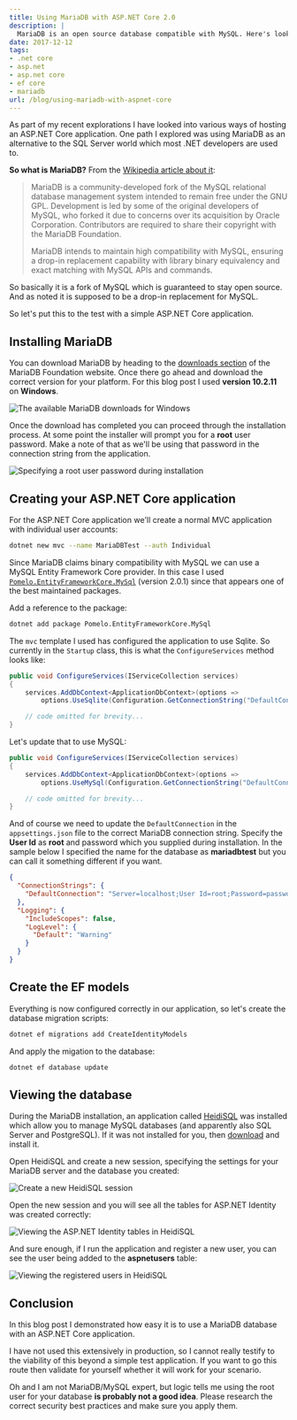 ```yaml
---
title: Using MariaDB with ASP.NET Core 2.0
description: |
  MariaDB is an open source database compatible with MySQL. Here's looking at how you can use this in your ASP.NET Core application.
date: 2017-12-12
tags:
- .net core
- asp.net
- asp.net core
- ef core
- mariadb
url: /blog/using-mariadb-with-aspnet-core
---
```


As part of my recent explorations I have looked into various ways of hosting an ASP.NET Core application. One path I explored was using MariaDB as an alternative to the SQL Server world which most .NET developers are used to.

**So what is MariaDB?** From the [Wikipedia article about it](https://en.wikipedia.org/wiki/MariaDB):

> MariaDB is a community-developed fork of the MySQL relational database management system intended to remain free under the GNU GPL. Development is led by some of the original developers of MySQL, who forked it due to concerns over its acquisition by Oracle Corporation. Contributors are required to share their copyright with the MariaDB Foundation.
>
> MariaDB intends to maintain high compatibility with MySQL, ensuring a drop-in replacement capability with library binary equivalency and exact matching with MySQL APIs and commands.

So basically it is a fork of MySQL which is guaranteed to stay open source. And as noted it is supposed to be a drop-in replacement for MySQL. 

So let's put this to the test with a simple ASP.NET Core application.

## Installing MariaDB

You can download MariaDB by heading to the [downloads section](https://downloads.mariadb.org/) of the MariaDB Foundation website. Once there go ahead and download the correct version for your platform. For this blog post I used **version 10.2.11** on **Windows**.

![The available MariaDB downloads for Windows](/assets/images/2017-12-12-using-mariadb-with-aspnet-core/mariadb-downloads.png)

Once the download has completed you can proceed through the installation process. At some point the installer will prompt you for a **root** user password. Make a note of that as we'll be using that password in the connection string from the application.

![Specifying a root user password during installation](/assets/images/2017-12-12-using-mariadb-with-aspnet-core/root-password.png)

## Creating your ASP.NET Core application

For the ASP.NET Core application we'll create a normal MVC application with individual user accounts:

```bash
dotnet new mvc --name MariaDBTest --auth Individual
```

Since MariaDB claims binary compatibility with MySQL we can use a MySQL Entity Framework Core provider. In this case I used [`Pomelo.EntityFrameworkCore.MySql`](https://github.com/PomeloFoundation/Pomelo.EntityFrameworkCore.MySql) (version 2.0.1) since that appears one of the best maintained packages. 

Add a reference to the package:

```bash
dotnet add package Pomelo.EntityFrameworkCore.MySql
```

The `mvc` template I used has configured the application to use Sqlite. So currently in the `Startup` class, this is what the `ConfigureServices` method looks like:

```csharp
public void ConfigureServices(IServiceCollection services)
{
    services.AddDbContext<ApplicationDbContext>(options =>
        options.UseSqlite(Configuration.GetConnectionString("DefaultConnection")));

    // code omitted for brevity...
}
```

Let's update that to use MySQL:

```csharp
public void ConfigureServices(IServiceCollection services)
{
    services.AddDbContext<ApplicationDbContext>(options =>
        options.UseMySql(Configuration.GetConnectionString("DefaultConnection")));

    // code omitted for brevity...
}
```

And of course we need to update the `DefaultConnection` in the `appsettings.json` file to the correct MariaDB connection string. Specify the **User Id** as **root** and password which you supplied during installation. In the sample below I specified the name for the database as **mariadbtest** but you can call it something different if you want.

```json
{
  "ConnectionStrings": {
    "DefaultConnection": "Server=localhost;User Id=root;Password=password;Database=mariadbtest"
  },
  "Logging": {
    "IncludeScopes": false,
    "LogLevel": {
      "Default": "Warning"
    }
  }
}
```

## Create the EF models

Everything is now configured correctly in our application, so let's create the database migration scripts:

```bash
dotnet ef migrations add CreateIdentityModels
```

And apply the migation to the database:

```bash
dotnet ef database update
```

## Viewing the database

During the MariaDB installation, an application called [HeidiSQL](https://www.heidisql.com/) was installed which allow you to manage MySQL databases (and apparently also SQL Server and PostgreSQL). If it was not installed for you, then [download](https://www.heidisql.com/download.php) and install it. 

Open HeidiSQL and create a new session, specifying the settings for your MariaDB server and the database you created:

![Create a new HeidiSQL session](/assets/images/2017-12-12-using-mariadb-with-aspnet-core/heidisql-create-session.png)

Open the new session and you will see all the tables for ASP.NET Identity was created correctly:

![Viewing the ASP.NET Identity tables in HeidiSQL](/assets/images/2017-12-12-using-mariadb-with-aspnet-core/heidisql-tables.png)

And sure enough, if I run the application and register a new user, you can see the user being added to the **aspnetusers** table:

![Viewing the registered users in HeidiSQL](/assets/images/2017-12-12-using-mariadb-with-aspnet-core/heidisql-users.png)

## Conclusion

In this blog post I demonstrated how easy it is to use a MariaDB database with an ASP.NET Core application. 

I have not used this extensively in production, so I cannot really testify to the viability of this beyond a simple test application. If you want to go this route then validate for yourself whether it will work for your scenario.

Oh and I am not MariaDB/MySQL expert, but logic tells me using the root user for your database **is probably not a good idea**. Please research the correct security best practices and make sure you apply them.